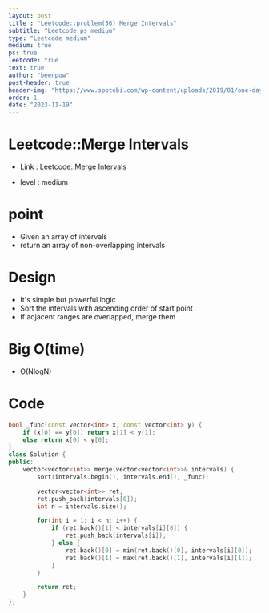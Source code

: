 ```yaml
---
layout: post
title : "Leetcode::problem(56) Merge Intervals"
subtitle: "Leetcode ps medium"
type: "Leetcode medium"
medium: true
ps: true
leetcode: true
text: true
author: "beenpow"
post-header: true
header-img: "https://www.spotebi.com/wp-content/uploads/2019/01/one-day-day-one-workout-motivation-spotebi.jpg"
order: 1
date: "2023-11-19"
---
```


# Leetcode::Merge Intervals
- [Link : Leetcode::Merge Intervals](https://leetcode.com/problems/merge-intervals/description/)

- level : medium

# point
- Given an array of intervals
- return an array of non-overlapping intervals

# Design
- It's simple but powerful logic
- Sort the intervals with ascending order of start point
- If adjacent ranges are overlapped, merge them

# Big O(time)
- O(NlogN)

# Code

```cpp
bool _func(const vector<int> x, const vector<int> y) {
    if (x[0] == y[0]) return x[1] < y[1];
    else return x[0] < y[0];
}
class Solution {
public:
    vector<vector<int>> merge(vector<vector<int>>& intervals) {
        sort(intervals.begin(), intervals.end(), _func);

        vector<vector<int>> ret;
        ret.push_back(intervals[0]);
        int n = intervals.size();

        for(int i = 1; i < n; i++) {
            if (ret.back()[1] < intervals[i][0]) {
                ret.push_back(intervals[i]);
            } else {
                ret.back()[0] = min(ret.back()[0], intervals[i][0]);
                ret.back()[1] = max(ret.back()[1], intervals[i][1]);
            }
        }

        return ret;
    }
};
```
